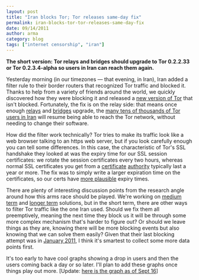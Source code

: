 ```yaml
---
layout: post
title: "Iran blocks Tor; Tor releases same-day fix"
permalink: iran-blocks-tor-tor-releases-same-day-fix
date: 09/14/2011
author: arma
category: blog
tags: ["internet censorship", "iran"]
---
```


 **The short version: Tor relays and bridges should upgrade to Tor 0.2.2.33 or Tor 0.2.3.4-alpha so users in Iran can reach them again.**

Yesterday morning (in our timezones — that evening, in Iran), Iran added a filter rule to their border routers that recognized Tor traffic and blocked it. Thanks to help from a variety of friends around the world, we quickly discovered how they were blocking it and released a [new version of Tor](http://archives.seul.org/tor/talk/Sep-2011/msg00187.html) that isn't blocked. Fortunately, the fix is on the relay side: that means once enough [relays](https://torproject.org/docs/tor-doc-relay) and [bridges](https://www.torproject.org/docs/bridges) upgrade, the [many tens of thousands of Tor users in Iran](https://metrics.torproject.org/users.html?graph=direct-users&start=2011-06-16&end=2011-09-14&country=ir&dpi=72#direct-users) will resume being able to reach the Tor network, without needing to change their software.

How did the filter work technically? Tor tries to make its traffic look like a web browser talking to an https web server, but if you look carefully enough you can tell some differences. In this case, the characteristic of Tor's SSL handshake they looked at was the expiry time for our SSL session certificates: we rotate the session certificates every two hours, whereas normal SSL certificates you get from a [certificate](https://blog.torproject.org/blog/detecting-certificate-authority-compromises-and-web-browser-collusion) [authority](https://blog.torproject.org/blog/diginotar-debacle-and-what-you-should-do-about-it) typically last a year or more. The fix was to simply write a larger expiration time on the certificates, so our certs have [more plausible](https://www.eff.org/observatory) expiry times.

There are plenty of interesting discussion points from the research angle around how this arms race should be played. We're working on [medium](https://gitweb.torproject.org/torspec.git/blob/HEAD:/proposals/176-revising-handshake.txt) [term](https://gitweb.torproject.org/torspec.git/blob/HEAD:/proposals/179-TLS-cert-and-parameter-normalization.txt) and [longer term](https://gitweb.torproject.org/torspec.git/blob/HEAD:/proposals/180-pluggable-transport.txt) solutions, but in the short term, there are other ways to filter Tor traffic like the one Iran used. Should we fix them all preemptively, meaning the next time they block us it will be through some more complex mechanism that's harder to figure out? Or should we leave things as they are, knowing there will be more blocking events but also knowing that we can solve them easily? Given that their last blocking attempt was in [January 2011](https://blog.torproject.org/blog/update-internet-censorship-iran), I think it's smartest to collect some more data points first.

It's too early to have cool graphs showing a drop in users and then the users coming back a day or so later. I'll plan to add these graphs once things play out more. [Update: [here is the graph as of Sept 16](https://metrics.torproject.org/users.html?graph=direct-users&start=2011-07-01&end=2011-09-18&country=ir&events=on&dpi=72#direct-users)]

